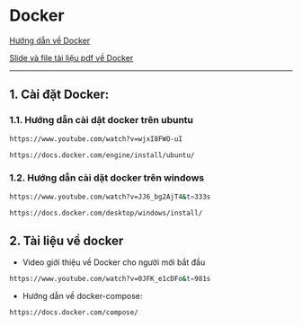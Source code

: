 # Docker

[Hướng dẫn về Docker](https://devops.cuongit.net/docs/docker/intro/)

[Slide và file tài liệu pdf về Docker](https://github.com/Cuongyd196/devops-resources/tree/main/docker/files)

--------------------------------
## 1. Cài đặt Docker:
### 1.1. Hướng dẫn cài dặt docker trên ubuntu
```sh
https://www.youtube.com/watch?v=wjxI8FWO-uI
```
```sh
https://docs.docker.com/engine/install/ubuntu/
```

### 1.2. Hướng dẫn cài dặt docker trên windows
```sh
https://www.youtube.com/watch?v=JJ6_bg2AjT4&t=333s
```
```sh
https://docs.docker.com/desktop/windows/install/
```
## 2. Tài liệu về docker

- Video giới thiệu về Docker cho người mới bắt đầu 
```sh
https://www.youtube.com/watch?v=0JFK_e1cDFo&t=981s
```
- Hướng dẫn về docker-compose:

```sh
https://docs.docker.com/compose/
```
